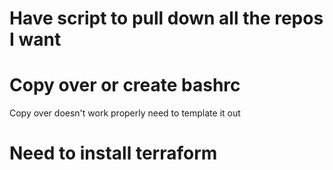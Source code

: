 # Have script to pull down all the repos I want

# Copy over or create bashrc

Copy over doesn't work properly need to template it out

# Need to install terraform
